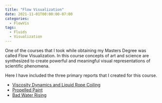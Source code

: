 ```yaml
---
title: "Flow Visualization"
date: 2021-11-01T00:00:00-07:00
categories:
  - FlowVis
tags:
  - Fluids
  - Visualization
---
```


One of the courses that I took while obtaining my Masters Degree was called Flow Visualization. In this course concepts of art and science are synthesized to create powerful and meaningful visual representations of scientific phenomena.

Here I have included the three primary reports that I created for this course.
- <a href="/PDFs/JacobHaimes_Viscosity-Dynamics_FlowVis.pdf">Viscosity Dynamics and Liquid Rope Coiling</a>
- <a href="/PDFs/JacobHaimes_Propelled-Paint_FlowVis.pdf">Propelled Paint</a>
- <a href="/PDFs/JacobHaimes_Bad-Water-Rising_FlowVis.pdf">Bad Water Rising</a>
